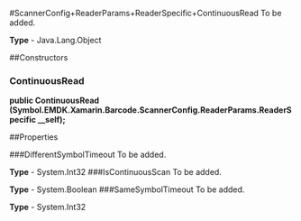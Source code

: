 #ScannerConfig+ReaderParams+ReaderSpecific+ContinuousRead
To be added.

**Type** - Java.Lang.Object

##Constructors
### ContinuousRead 
**public ContinuousRead (Symbol.EMDK.Xamarin.Barcode.ScannerConfig.ReaderParams.ReaderSpecific __self);**

##Properties

###DifferentSymbolTimeout
To be added.

**Type** - System.Int32
###IsContinuousScan
To be added.

**Type** - System.Boolean
###SameSymbolTimeout
To be added.

**Type** - System.Int32


